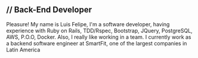 ## // Back-End Developer

<p> Pleasure!
My name is Luis Felipe, I'm a software developer, having experience with Ruby on Rails, TDD/Rspec, Bootstrap, JQuery, PostgreSQL, AWS, P.O.O, Docker. Also, I really like working in a team.
I currently work as a backend software engineer at SmartFit, one of the largest companies in Latin America</p>
